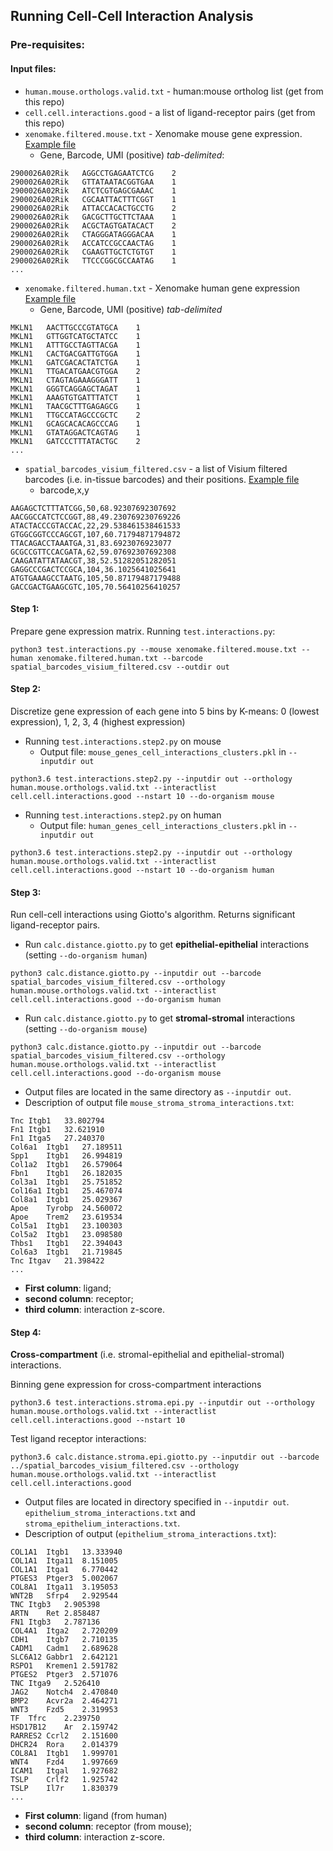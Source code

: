 ## Running Cell-Cell Interaction Analysis

### Pre-requisites:

#### Input files:
- `human.mouse.orthologs.valid.txt` - human:mouse ortholog list (get from this repo)
- `cell.cell.interactions.good` - a list of ligand-receptor pairs (get from this repo)
- `xenomake.filtered.mouse.txt` - Xenomake mouse gene expression. [Example file](https://github.com/bernard2012/CellInteract.data/raw/main/xenomake.filtered.mouse.txt)
  - Gene, Barcode, UMI (positive) *tab-delimited*:
```
2900026A02Rik   AGGCCTGAGAATCTCG    2
2900026A02Rik   GTTATAATACGGTGAA    1
2900026A02Rik   ATCTCGTGAGCGAAAC    1
2900026A02Rik   CGCAATTACTTTCGGT    1
2900026A02Rik   ATTACCACACTGCCTG    2
2900026A02Rik   GACGCTTGCTTCTAAA    1
2900026A02Rik   ACGCTAGTGATACACT    2
2900026A02Rik   CTAGGGATAGGGACAA    1
2900026A02Rik   ACCATCCGCCAACTAG    1
2900026A02Rik   CGAAGTTGCTCTGTGT    1
2900026A02Rik   TTCCCGGCGCCAATAG    1
...
```
- `xenomake.filtered.human.txt` - Xenomake human gene expression [Example file](https://github.com/bernard2012/CellInteract.data/raw/main/xenomake.filtered.human.txt)
  - Gene, Barcode, UMI (positive) *tab-delimited*
```
MKLN1   AACTTGCCCGTATGCA    1
MKLN1   GTTGGTCATGCTATCC    1
MKLN1   ATTTGCCTAGTTACGA    1
MKLN1   CACTGACGATTGTGGA    1
MKLN1   GATCGACACTATCTGA    1
MKLN1   TTGACATGAACGTGGA    2
MKLN1   CTAGTAGAAAGGGATT    1
MKLN1   GGGTCAGGAGCTAGAT    1
MKLN1   AAAGTGTGATTTATCT    1
MKLN1   TAACGCTTTGAGAGCG    1
MKLN1   TTGCCATAGCCCGCTC    2
MKLN1   GCAGCACACAGCCCAG    1
MKLN1   GTATAGGACTCAGTAG    1
MKLN1   GATCCCTTTATACTGC    2
...
```
- `spatial_barcodes_visium_filtered.csv` - a list of Visium filtered barcodes (i.e. in-tissue barcodes) and their positions. [Example file](https://github.com/bernard2012/CellInteract.data/raw/main/spatial_barcodes_visium_filtered.csv)
  - barcode,x,y
```
AAGAGCTCTTTATCGG,50,68.92307692307692
AACGGCCATCTCCGGT,88,49.230769230769226
ATACTACCCGTACCAC,22,29.538461538461533
GTGGCGGTCCCAGCGT,107,60.71794871794872
TTACAGACCTAAATGA,31,83.6923076923077
GCGCCGTTCCACGATA,62,59.07692307692308
CAAGATATTATAACGT,38,52.51282051282051
GAGGCCCGACTCCGCA,104,36.1025641025641
ATGTGAAAGCCTAATG,105,50.87179487179488
GACCGACTGAAGCGTC,105,70.56410256410257
```

#### Step 1:
Prepare gene expression matrix. 
Running `test.interactions.py`:
```
python3 test.interactions.py --mouse xenomake.filtered.mouse.txt --human xenomake.filtered.human.txt --barcode spatial_barcodes_visium_filtered.csv --outdir out
```

#### Step 2:

Discretize gene expression of each gene into 5 bins by K-means: 0 (lowest expression), 1, 2, 3, 4 (highest expression)

- Running `test.interactions.step2.py` on mouse
  - Output file:
`mouse_genes_cell_interactions_clusters.pkl` in `--inputdir out`
```
python3.6 test.interactions.step2.py --inputdir out --orthology human.mouse.orthologs.valid.txt --interactlist cell.cell.interactions.good --nstart 10 --do-organism mouse
```
- Running `test.interactions.step2.py` on human
  - Output file:
`human_genes_cell_interactions_clusters.pkl` in `--inputdir out`
```
python3.6 test.interactions.step2.py --inputdir out --orthology human.mouse.orthologs.valid.txt --interactlist cell.cell.interactions.good --nstart 10 --do-organism human
```

#### Step 3:

Run cell-cell interactions using Giotto's algorithm. Returns significant ligand-receptor pairs.

- Run `calc.distance.giotto.py` to get **epithelial-epithelial** interactions (setting `--do-organism human`)
```
python3 calc.distance.giotto.py --inputdir out --barcode spatial_barcodes_visium_filtered.csv --orthology human.mouse.orthologs.valid.txt --interactlist cell.cell.interactions.good --do-organism human
```
- Run `calc.distance.giotto.py` to get **stromal-stromal** interactions (setting `--do-organism mouse`)
```
python3 calc.distance.giotto.py --inputdir out --barcode spatial_barcodes_visium_filtered.csv --orthology human.mouse.orthologs.valid.txt --interactlist cell.cell.interactions.good --do-organism mouse
```
- Output files are located in the same directory as `--inputdir out`.
- Description of output file `mouse_stroma_stroma_interactions.txt`:
```
Tnc Itgb1   33.802794
Fn1 Itgb1   32.621910
Fn1 Itga5   27.240370
Col6a1  Itgb1   27.189511
Spp1    Itgb1   26.994819
Col1a2  Itgb1   26.579064
Fbn1    Itgb1   26.182035
Col3a1  Itgb1   25.751852
Col16a1 Itgb1   25.467074
Col8a1  Itgb1   25.029367
Apoe    Tyrobp  24.560072
Apoe    Trem2   23.619534
Col5a1  Itgb1   23.100303
Col5a2  Itgb1   23.098580
Thbs1   Itgb1   22.394043
Col6a3  Itgb1   21.719845
Tnc Itgav   21.398422
...
```
- **First column**: ligand; 
- **second column**: receptor; 
- **third column**: interaction z-score.


#### Step 4:

**Cross-compartment** (i.e. stromal-epithelial and epithelial-stromal) interactions.

Binning gene expression for cross-compartment interactions
```
python3.6 test.interactions.stroma.epi.py --inputdir out --orthology human.mouse.orthologs.valid.txt --interactlist cell.cell.interactions.good --nstart 10
```

Test ligand receptor interactions:
```
python3.6 calc.distance.stroma.epi.giotto.py --inputdir out --barcode ../spatial_barcodes_visium_filtered.csv --orthology human.mouse.orthologs.valid.txt --interactlist cell.cell.interactions.good
```

- Output files are located in directory specified in `--inputdir out`. `epithelium_stroma_interactions.txt` and `stroma_epithelium_interactions.txt`.
- Description of output (`epithelium_stroma_interactions.txt`):
```
COL1A1  Itgb1   13.333940
COL1A1  Itga11  8.151005
COL1A1  Itga1   6.770442
PTGES3  Ptger3  5.002067
COL8A1  Itga11  3.195053
WNT2B   Sfrp4   2.929544
TNC Itgb3   2.905398
ARTN    Ret 2.858487
FN1 Itgb3   2.787136
COL4A1  Itga2   2.720209
CDH1    Itgb7   2.710135
CADM1   Cadm1   2.689628
SLC6A12 Gabbr1  2.642121
RSPO1   Kremen1 2.591782
PTGES2  Ptger3  2.571076
TNC Itga9   2.526410
JAG2    Notch4  2.470840
BMP2    Acvr2a  2.464271
WNT3    Fzd5    2.319953
TF  Tfrc    2.239750
HSD17B12    Ar  2.159742
RARRES2 Ccrl2   2.151600
DHCR24  Rora    2.014379
COL8A1  Itgb1   1.999701
WNT4    Fzd4    1.997669
ICAM1   Itgal   1.927682
TSLP    Crlf2   1.925742
TSLP    Il7r    1.830379
...
```
- **First column**: ligand (from human)
- **second column**: receptor (from mouse); 
- **third column**: interaction z-score.

